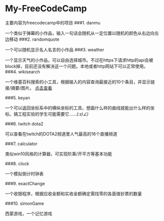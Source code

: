 # My-FreeCodeCamp
主要内容为freecodecamp中的项目
###1. danmu

一个类似于弹幕的小作品，输入一句话会随机从一定位置以随机的颜色从右边向左边移动
###2. randomquote

一个可以随机显示名人名言的小作品
###3. weather

一个显示天气的小作品，可以自由选择城市。不过在https下请求http的api会被block掉，目前还没有解决这一个问题。本地或者http网站下可以正常使用。
###4. wikisearch

一个维基百科搜索的小工具，根据输入的内容查询最接近的10个条目，并显示链接/摘要/图片。
[点击查看](https://zhangcuizc.github.io/My-FreeCodeCamp)

###5. keyan

一个可以返回坐标系中的横纵坐标的工具，想画什么样的曲线就能出什么样的坐标。搞工程实验的学生可能需要它……_(:з)∠)_

###6. twitch dota2

可以查看在twitch的DOTA2频道里人气最高的16个直播频道

###7. calculator

类似win10风格的计算器，可实现阶乘/开平方等基本功能

###8. clock

一个模拟倒计时钟表

###9. exactChange

一个收银程序，根据应收金额和实收金额确定需找零的各面值钞票的数量

###10. simonGame

西蒙游戏，一个记忆游戏